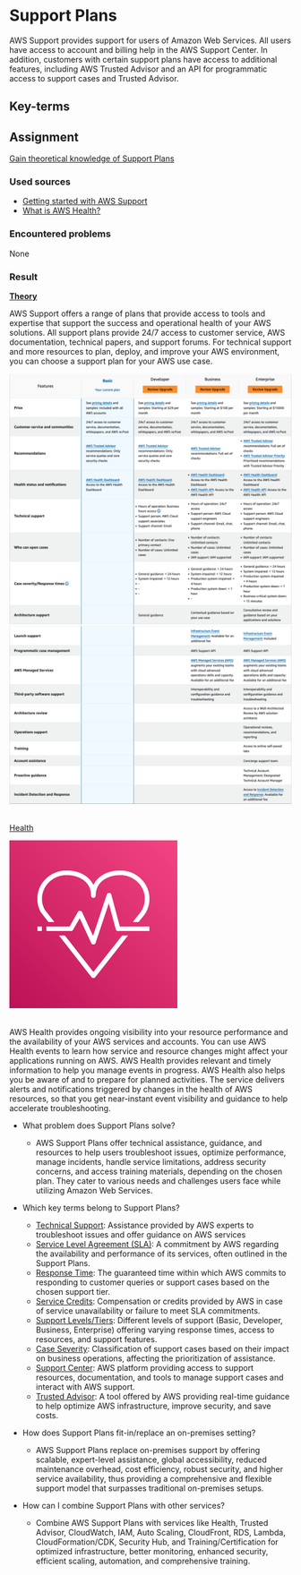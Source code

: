 # Support Plans

AWS Support provides support for users of Amazon Web Services. All users have access to account and billing help in the AWS Support Center. In addition, customers with certain support plans have access to additional features, including AWS Trusted Advisor and an API for programmatic access to support cases and Trusted Advisor.

## Key-terms


## Assignment

<ins>Gain theoretical knowledge of Support Plans</ins>

### Used sources
- [Getting started with AWS Support](https://docs.aws.amazon.com/awssupport/latest/user/getting-started.html)
- [What is AWS Health?](https://docs.aws.amazon.com/health/latest/ug/what-is-aws-health.html)

### Encountered problems
None

### Result

**<ins>Theory</ins>**

AWS Support offers a range of plans that provide access to tools and expertise that support the success and operational health of your AWS solutions. All support plans provide 24/7 access to customer service, AWS documentation, technical papers, and support forums. For technical support and more resources to plan, deploy, and improve your AWS environment, you can choose a support plan for your AWS use case.

![support plans](/06_AWS_3/includes/07_support-plans1.png)  
![support plans](/06_AWS_3/includes/07_support-plans2.png)<br><br>

<ins>Health</ins>

![health dashboard](/06_AWS_3/includes/07_support-plans3.png)<br><br>

AWS Health provides ongoing visibility into your resource performance and the availability of your AWS services and accounts. You can use AWS Health events to learn how service and resource changes might affect your applications running on AWS. AWS Health provides relevant and timely information to help you manage events in progress. AWS Health also helps you be aware of and to prepare for planned activities. The service delivers alerts and notifications triggered by changes in the health of AWS resources, so that you get near-instant event visibility and guidance to help accelerate troubleshooting.

- What problem does Support Plans solve?
    - AWS Support Plans offer technical assistance, guidance, and resources to help users troubleshoot issues, optimize performance, manage incidents, handle service limitations, address security concerns, and access training materials, depending on the chosen plan. They cater to various needs and challenges users face while utilizing Amazon Web Services.

- Which key terms belong to Support Plans?
    - <ins>Technical Support</ins>: Assistance provided by AWS experts to troubleshoot issues and offer guidance on AWS services
    - <ins>Service Level Agreement (SLA)</ins>: A commitment by AWS regarding the availability and performance of its services, often outlined in the Support Plans.
    - <ins>Response Time</ins>: The guaranteed time within which AWS commits to responding to customer queries or support cases based on the chosen support tier.
    - <ins>Service Credits</ins>: Compensation or credits provided by AWS in case of service unavailability or failure to meet SLA commitments.
    - <ins>Support Levels/Tiers</ins>: Different levels of support (Basic, Developer, Business, Enterprise) offering varying response times, access to resources, and support features.
    - <ins>Case Severity</ins>: Classification of support cases based on their impact on business operations, affecting the prioritization of assistance.
    - <ins>Support Center</ins>: AWS platform providing access to support resources, documentation, and tools to manage support cases and interact with AWS support.
    - <ins>Trusted Advisor</ins>: A tool offered by AWS providing real-time guidance to help optimize AWS infrastructure, improve security, and save costs.

- How does Support Plans fit-in/replace an on-premises setting?
    - AWS Support Plans replace on-premises support by offering scalable, expert-level assistance, global accessibility, reduced maintenance overhead, cost efficiency, robust security, and higher service availability, thus providing a comprehensive and flexible support model that surpasses traditional on-premises setups.

- How can I combine Support Plans with other services?
    - Combine AWS Support Plans with services like Health, Trusted Advisor, CloudWatch, IAM, Auto Scaling, CloudFront, RDS, Lambda, CloudFormation/CDK, Security Hub, and Training/Certification for optimized infrastructure, better monitoring, enhanced security, efficient scaling, automation, and comprehensive training.